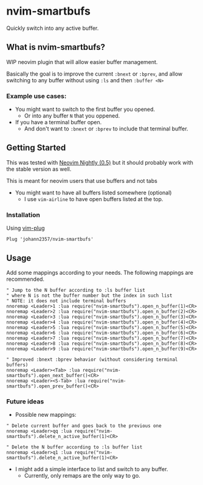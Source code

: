 # nvim-smartbufs

Quickly switch into any active buffer.

## What is nvim-smartbufs?

WIP neovim plugin that will allow easier buffer management.

Basically the goal is to improve the current `:bnext` or `:bprev`,
and allow switching to any buffer without using `:ls` and then `:buffer <N>`

### Example use cases:

* You might want to switch to the first buffer you opened.
  * Or into any buffer `N` that you oppened.
* If you have a terminal buffer open.
  * And don't want to `:bnext` or `:bprev` to include that terminal buffer.

## Getting Started

This was tested with [Neovim Nightly (0.5)](https://github.com/neovim/neovim/releases/tag/nightly)
  but it should probably work with the stable version as well.

This is meant for neovim users that use buffers and not tabs
* You might want to have all buffers listed somewhere (optional)
  * I use `vim-airline` to have open buffers listed at the top.


### Installation

Using [vim-plug](https://github.com/junegunn/vim-plug)

```viml
Plug 'johann2357/nvim-smartbufs'
```

## Usage

Add some mappings according to your needs.
The following mappings are recommended.

```viml
" Jump to the N buffer according to :ls buffer list
" where N is not the buffer number but the index in such list
" NOTE: it does not include terminal buffers
nnoremap <Leader>1 :lua require("nvim-smartbufs").open_n_buffer(1)<CR>
nnoremap <Leader>2 :lua require("nvim-smartbufs").open_n_buffer(2)<CR>
nnoremap <Leader>3 :lua require("nvim-smartbufs").open_n_buffer(3)<CR>
nnoremap <Leader>4 :lua require("nvim-smartbufs").open_n_buffer(4)<CR>
nnoremap <Leader>5 :lua require("nvim-smartbufs").open_n_buffer(5)<CR>
nnoremap <Leader>6 :lua require("nvim-smartbufs").open_n_buffer(6)<CR>
nnoremap <Leader>7 :lua require("nvim-smartbufs").open_n_buffer(7)<CR>
nnoremap <Leader>8 :lua require("nvim-smartbufs").open_n_buffer(8)<CR>
nnoremap <Leader>9 :lua require("nvim-smartbufs").open_n_buffer(9)<CR>

" Improved :bnext :bprev behavior (without considering terminal buffers)
nnoremap <Leader><Tab> :lua require("nvim-smartbufs").open_next_buffer()<CR>
nnoremap <Leader><S-Tab> :lua require("nvim-smartbufs").open_prev_buffer()<CR>
```

### Future ideas

* Possible new mappings:

```viml
" Delete current buffer and goes back to the previous one
nnoremap <Leader>qq :lua require("nvim-smartbufs").delete_n_active_buffer(1)<CR>

" Delete the N buffer according to :ls buffer list
nnoremap <Leader>q1 :lua require("nvim-smartbufs").delete_n_active_buffer(1)<CR>
```

* I might add a simple interface to list and switch to any buffer.
  * Currently, only remaps are the only way to go.
